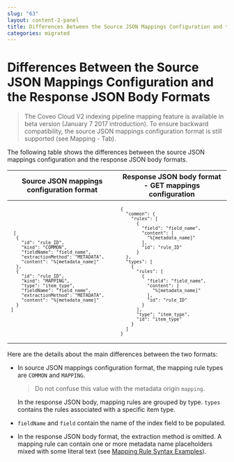 ```yaml
---
slug: "63"
layout: content-2-panel
title: Differences Between the Source JSON Mappings Configuration and the Response JSON Body Formats
categories: migrated
---
```


# Differences Between the Source JSON Mappings Configuration and the Response JSON Body Formats

> The Coveo Cloud V2 indexing pipeline mapping feature is available in beta version (January 7 2017 introduction). To ensure backward compatibility, the source JSON mappings configuration format is still supported (see Mapping - Tab).

The following table shows the differences between the source JSON mappings configuration and the response JSON body formats.

<table>
<colgroup>
<col width="50%" />
<col width="50%" />
</colgroup>
<thead>
<tr class="header">
<th>Source JSON mappings configuration format</th>
<th>Response JSON body format - GET mappings configuration</th>
</tr>
</thead>
<tbody>
<tr class="odd">
<td><div class="code panel pdl" style="border-width: 1px;">
<div class="codeContent panelContent pdl">
<pre style="font-size:12px;"><code> [
  {
    &quot;id&quot;: &quot;rule_ID&quot;,
    &quot;kind&quot;: &quot;COMMON&quot;,
    &quot;fieldName&quot;: &quot;field_name&quot;,
    &quot;extractionMethod&quot;: &quot;METADATA&quot;,
    &quot;content&quot;: &quot;%[metadata_name]&quot;
  },
  {
    &quot;id&quot;: &quot;rule_ID&quot;,
    &quot;kind&quot;: &quot;MAPPING&quot;,
    &quot;type&quot;: &quot;item_type&quot;,
    &quot;fieldName&quot;: &quot;field_name&quot;,
    &quot;extractionMethod&quot;: &quot;METADATA&quot;,
    &quot;content&quot;: &quot;%[metadata_name]&quot;
  }
]</code></pre>
</div>
</div></td>
<td><div class="code panel pdl" style="border-width: 1px;">
<div class="codeContent panelContent pdl">
<pre style="font-size:12px;"><code>{
  &quot;common&quot;: {
    &quot;rules&quot;: [
      {
        &quot;field&quot;: &quot;field_name&quot;,
        &quot;content&quot;: [
          &quot;%[metadata_name]&quot;
        ],
        &quot;id&quot;: &quot;rule_ID&quot;
      }
  },
  &quot;types&quot;: [
    {
      &quot;rules&quot;: [
        {
          &quot;field&quot;: &quot;field_name&quot;,
          &quot;content&quot;: [
            &quot;%[metadata_name]&quot;
          ],
          &quot;id&quot;: &quot;rule_ID&quot;
        }
      ],
      &quot;type&quot;: &quot;item_type&quot;,
      &quot;id&quot;: &quot;item_type&quot;
    }
  ]
}</code></pre>
</div>
</div></td>
</tr>
</tbody>
</table>

Here are the details about the main differences between the two formats:

-   In source JSON mappings configuration format, the mapping rule types are `COMMON` and `MAPPING`.

    > Do not confuse this value with the metadata origin `mapping`.

    In the response JSON body, mapping rules are grouped by type. `types` contains the rules associated with a specific item type.

-   `fieldName` and `field` contain the name of the index field to be populated.

-   In the response JSON body format, the extraction method is omitted.
    A mapping rule can contain one or more metadata name placeholders mixed with some literal text (see [Mapping Rule Syntax Examples](https://developers.coveo.com/x/YwwvAg#IndexingPipelineMappingConcepts-MappingRuleSyntaxExamples)).

